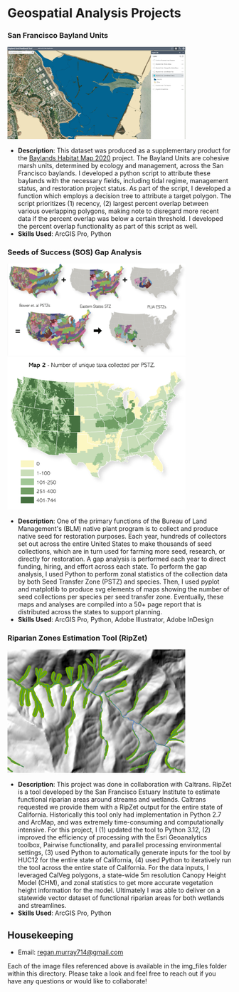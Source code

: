 # Geospatial Analysis Projects

### San Francisco Bayland Units
<img src="img_files/bayland_units_1.png" alt="SF Bayland Units" width="400"/>

- **Description**: This dataset was produced as a supplementary product for the [Baylands Habitat Map 2020](https://www.sfei.org/projects/baylands-change-basemap) project. The Bayland Units are cohesive marsh units, determined by ecology and management, across the San Francisco baylands. I developed a python script to attribute these baylands with the necessary fields, including tidal regime, management status, and restoration project status. As part of the script, I developed a function which employs a decision tree to attribute a target polygon. The script prioritizes (1) recency, (2) largest percent overlap between various overlapping polygons, making note to disregard more recent data if the percent overlap was below a certain threshold. I developed the percent overlap functionality as part of this script as well.
- **Skills Used**: ArcGIS Pro, Python

### Seeds of Success (SOS) Gap Analysis
<img src="img_files/gapanalysis2.png" alt="SOS Gap Analysis" width="400"/> <img src="img_files/gapanalysis.png" alt="SOS Gap Analysis" width="400"/>

- **Description**: One of the primary functions of the Bureau of Land Management's (BLM) native plant program is to collect and produce native seed for restoration purposes. Each year, hundreds of collectors set out across the entire United States to make thousands of seed collections, which are in turn used for farming more seed, research, or directly for restoration. A gap analysis is performed each year to direct funding, hiring, and effort across each state. To perform the gap analysis, I used Python to perform zonal statistics of the collection data by both Seed Transfer Zone (PSTZ) and species. Then, I used pyplot and matplotlib to produce svg elements of maps showing the number of seed collections per species per seed transfer zone. Eventually, these maps and analyses are compiled into a 50+ page report that is distributed across the states to support planning.
- **Skills Used**: ArcGIS Pro, Python, Adobe Illustrator, Adobe InDesign

### Riparian Zones Estimation Tool (RipZet)
<img src="img_files/ripzet.png" alt="RipZet Outputs" width="400"/>

- **Description**: This project was done in collaboration with Caltrans. RipZet is a tool developed by the San Francisco Estuary Institute to estimate functional riparian areas around streams and wetlands. Caltrans requested we provide them with a RipZet output for the entire state of California. Historically this tool only had implementation in Python 2.7 and ArcMap, and was extremely time-consuming and computationally intensive. For this project, I (1) updated the tool to Python 3.12, (2) improved the efficiency of processing with the Esri Geoanalytics toolbox, Pairwise functionality, and parallel processing environmental settings, (3) used Python to automatically generate inputs for the tool by HUC12 for the entire state of California, (4) used Python to iteratively run the tool across the entire state of California. For the data inputs, I leveraged CalVeg polygons, a state-wide 5m resolution Canopy Height Model (CHM), and zonal statistics to get more accurate vegetation height information for the model. Ultimately I was able to deliver on a statewide vector dataset of functional riparian areas for both wetlands and streamlines. 
- **Skills Used**: ArcGIS Pro, Python

## Housekeeping
- Email: regan.murray714@gmail.com

Each of the image files referenced above is available in the img_files folder within this directory. Please take a look and feel free to reach out if you have any questions or would like to collaborate!
